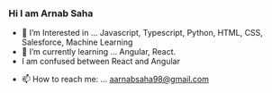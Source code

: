 ### Hi I am Arnab Saha

<!-- 
**aarnabsaha98/aarnabsaha98** is a ✨ _special_ ✨ repository because its `README.md` (this file) appears on your GitHub profile. -->


- 🔭 I’m Interested in ... Javascript, Typescript, Python, HTML, CSS, Salesforce, Machine Learning
- 🌱 I’m currently learning ... Angular, React.
- I am confused between React and Angular
<!-- - 👯 I’m looking to collaborate on ...
- 🤔 I’m looking for help with ...
- 💬 Ask me about ...  -->
- 📫 How to reach me: ... aarnabsaha98@gmail.com
<!-- - 😄 Pronouns: ...
- ⚡ Fun fact: ... -->
